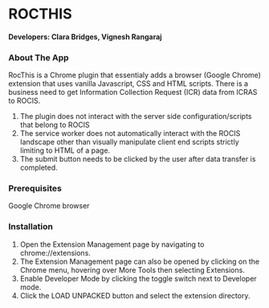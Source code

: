 # ROCTHIS
#### Developers: Clara Bridges, Vignesh Rangaraj

### About The App
RocThis is a Chrome plugin that essentialy adds a browser (Google Chrome) extension that uses vanilla Javascript, CSS and HTML scripts. There is a business need to get Information Collection Request (ICR) data from ICRAS to ROCIS. 
1. The plugin does not interact with the server side configuration/scripts that belong to ROCIS
2. The service worker does not automatically interact with the ROCIS landscape other than visually manipulate client end scripts strictly limiting to HTML of a page. 
3. The submit button needs to be clicked by the user after data transfer is completed.

### Prerequisites
Google Chrome browser

### Installation
1. Open the Extension Management page by navigating to chrome://extensions.
2. The Extension Management page can also be opened by clicking on the Chrome menu, hovering over More Tools then selecting Extensions.
3. Enable Developer Mode by clicking the toggle switch next to Developer mode.
4. Click the LOAD UNPACKED button and select the extension directory.


